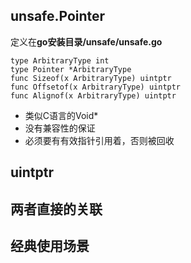 ## unsafe.Pointer
定义在**go安装目录/unsafe/unsafe.go**
```
type ArbitraryType int
type Pointer *ArbitraryType
func Sizeof(x ArbitraryType) uintptr
func Offsetof(x ArbitraryType) uintptr
func Alignof(x ArbitraryType) uintptr
```
- 类似C语言的Void*
- 没有兼容性的保证
- 必须要有有效指针引用着，否则被回收
## uintptr
## 两者直接的关联
## 经典使用场景